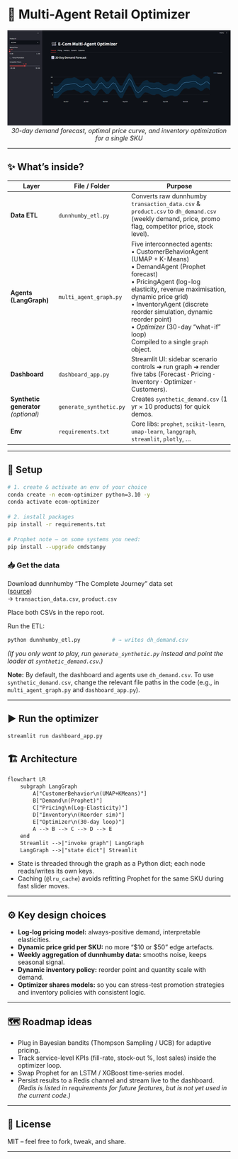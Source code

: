 # 🛒 Multi-Agent Retail Optimizer

<div align="center">
  <img src="dashboard.png" width="650"><br>
  <em>30-day demand forecast, optimal price curve, and inventory optimization for a single SKU</em>
</div>

---

## ✨ What’s inside?

| Layer                | File / Folder             | Purpose                                                                                      |
|----------------------|--------------------------|----------------------------------------------------------------------------------------------|
| **Data ETL**         | `dunnhumby_etl.py`        | Converts raw dunnhumby `transaction_data.csv` & `product.csv` to `dh_demand.csv` (weekly demand, price, promo flag, competitor price, stock level). |
| **Agents (LangGraph)** | `multi_agent_graph.py`  | Five interconnected agents:<br>• CustomerBehaviorAgent (UMAP + K-Means)<br>• DemandAgent (Prophet forecast)<br>• PricingAgent (log-log elasticity, revenue maximisation, dynamic price grid)<br>• InventoryAgent (discrete reorder simulation, dynamic reorder point)<br>• *Optimizer* (30-day “what-if” loop)<br>Compiled to a single `graph` object. |
| **Dashboard**        | `dashboard_app.py`        | Streamlit UI: sidebar scenario controls ➜ run graph ➜ render five tabs (Forecast · Pricing · Inventory · Optimizer · Customers). |
| **Synthetic generator** *(optional)* | `generate_synthetic.py` | Creates `synthetic_demand.csv` (1 yr × 10 products) for quick demos.                         |
| **Env**              | `requirements.txt`        | Core libs: `prophet`, `scikit-learn`, `umap-learn`, `langgraph`, `streamlit`, `plotly`, …   |

---

## 🔧 Setup

```bash
# 1. create & activate an env of your choice
conda create -n ecom-optimizer python=3.10 -y
conda activate ecom-optimizer

# 2. install packages
pip install -r requirements.txt

# Prophet note – on some systems you need:
pip install --upgrade cmdstanpy
```

### 📥 Get the data

Download dunnhumby “The Complete Journey” data set  
([source](https://www.dunnhumby.com/source-files/))  
→ `transaction_data.csv`, `product.csv`

Place both CSVs in the repo root.

Run the ETL:

```bash
python dunnhumby_etl.py          # → writes dh_demand.csv
```

*(If you only want to play, run `generate_synthetic.py` instead and point the loader at `synthetic_demand.csv`.)*

**Note:** By default, the dashboard and agents use `dh_demand.csv`. To use `synthetic_demand.csv`, change the relevant file paths in the code (e.g., in `multi_agent_graph.py` and `dashboard_app.py`).

---

## ▶️ Run the optimizer

```bash
streamlit run dashboard_app.py
```

## 🏗️ Architecture

```mermaid
flowchart LR
    subgraph LangGraph
        A["CustomerBehavior\n(UMAP+KMeans)"]
        B["Demand\n(Prophet)"]
        C["Pricing\n(Log-Elasticity)"]
        D["Inventory\n(Reorder sim)"]
        E["Optimizer\n(30-day loop)"]
        A --> B --> C --> D --> E
    end
    Streamlit -->|"invoke graph"| LangGraph
    LangGraph -->|"state dict"| Streamlit
```

- State is threaded through the graph as a Python dict; each node reads/writes its own keys.
- Caching (`@lru_cache`) avoids refitting Prophet for the same SKU during fast slider moves.

---

## ⚙️ Key design choices

- **Log-log pricing model:** always-positive demand, interpretable elasticities.
- **Dynamic price grid per SKU:** no more “$10 or $50” edge artefacts.
- **Weekly aggregation of dunnhumby data:** smooths noise, keeps seasonal signal.
- **Dynamic inventory policy:** reorder point and quantity scale with demand.
- **Optimizer shares models:** so you can stress-test promotion strategies and inventory policies with consistent logic.

---

## 🗺️ Roadmap ideas

- Plug in Bayesian bandits (Thompson Sampling / UCB) for adaptive pricing.
- Track service-level KPIs (fill-rate, stock-out %, lost sales) inside the optimizer loop.
- Swap Prophet for an LSTM / XGBoost time-series model.
- Persist results to a Redis channel and stream live to the dashboard. *(Redis is listed in requirements for future features, but is not yet used in the current code.)*

---

## 📜 License

MIT – feel free to fork, tweak, and share.

---
